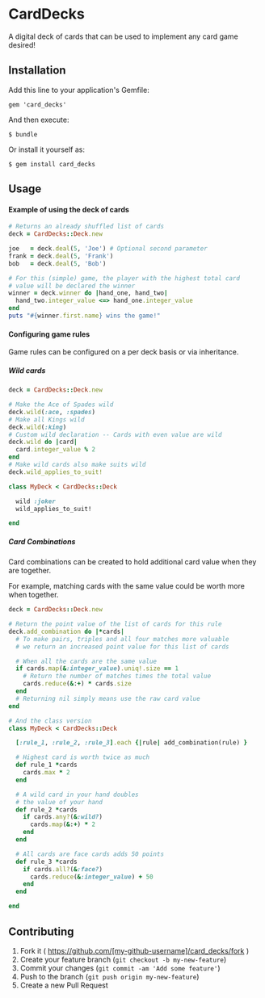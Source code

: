 # CardDecks

A digital deck of cards that can be used to implement any card game desired!

## Installation

Add this line to your application's Gemfile:

    gem 'card_decks'

And then execute:

    $ bundle

Or install it yourself as:

    $ gem install card_decks

## Usage

#### Example of using the deck of cards

```ruby
# Returns an already shuffled list of cards
deck = CardDecks::Deck.new

joe   = deck.deal(5, 'Joe') # Optional second parameter
frank = deck.deal(5, 'Frank')
bob   = deck.deal(5, 'Bob')

# For this (simple) game, the player with the highest total card
# value will be declared the winner
winner = deck.winner do |hand_one, hand_two|
  hand_two.integer_value <=> hand_one.integer_value
end
puts "#{winner.first.name} wins the game!"
```

#### Configuring game rules

Game rules can be configured on a per deck basis or via inheritance.

##### Wild cards

```ruby
deck = CardDecks::Deck.new

# Make the Ace of Spades wild
deck.wild(:ace, :spades)
# Make all Kings wild
deck.wild(:king)
# Custom wild declaration -- Cards with even value are wild
deck.wild do |card|
  card.integer_value % 2
end
# Make wild cards also make suits wild
deck.wild_applies_to_suit!

class MyDeck < CardDecks::Deck

  wild :joker
  wild_applies_to_suit!

end
```

##### Card Combinations

Card combinations can be created to hold additional card value when they are together.

For example, matching cards with the same value could be worth more when together.

```ruby
deck = CardDecks::Deck.new

# Return the point value of the list of cards for this rule
deck.add_combination do |*cards|
  # To make pairs, triples and all four matches more valuable
  # we return an increased point value for this list of cards

  # When all the cards are the same value
  if cards.map(&:integer_value).uniq!.size == 1
    # Return the number of matches times the total value
    cards.reduce(&:+) * cards.size
  end
  # Returning nil simply means use the raw card value
end

# And the class version
class MyDeck < CardDecks::Deck

  [:rule_1, :rule_2, :rule_3].each {|rule| add_combination(rule) }

  # Highest card is worth twice as much
  def rule_1 *cards
    cards.max * 2
  end

  # A wild card in your hand doubles
  # the value of your hand
  def rule_2 *cards
    if cards.any?(&:wild?)
      cards.map(&:+) * 2
    end
  end

  # All cards are face cards adds 50 points
  def rule_3 *cards
    if cards.all?(&:face?)
      cards.reduce(&:integer_value) + 50
    end
  end

end
```


## Contributing

1. Fork it ( https://github.com/[my-github-username]/card_decks/fork )
2. Create your feature branch (`git checkout -b my-new-feature`)
3. Commit your changes (`git commit -am 'Add some feature'`)
4. Push to the branch (`git push origin my-new-feature`)
5. Create a new Pull Request
